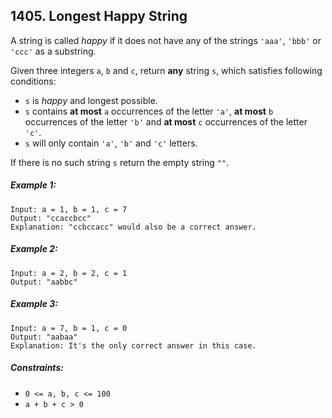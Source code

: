 ## 1405. Longest Happy String

A string is called *happy* if it does not have any of the strings ```'aaa'```, ```'bbb'``` or ```'ccc'``` as a substring.

Given three integers ```a```, ```b``` and ```c```, return **any** string ```s```, which satisfies following conditions:

* ```s``` is *happy* and longest possible.
* ```s``` contains **at most** ```a``` occurrences of the letter ```'a'```, **at most** ```b``` occurrences of the letter ```'b'``` and **at most** ```c``` occurrences of the letter ```'c'```.
* ```s``` will only contain ```'a'```, ```'b'``` and ```'c'``` letters.

If there is no such string ```s``` return the empty string ```""```.

##### Example 1:
```
Input: a = 1, b = 1, c = 7
Output: "ccaccbcc"
Explanation: "ccbccacc" would also be a correct answer.
```
##### Example 2:
```
Input: a = 2, b = 2, c = 1
Output: "aabbc"
```
##### Example 3:
```
Input: a = 7, b = 1, c = 0
Output: "aabaa"
Explanation: It's the only correct answer in this case.
```

##### Constraints:

* ```0 <= a, b, c <= 100```
* ```a + b + c > 0```